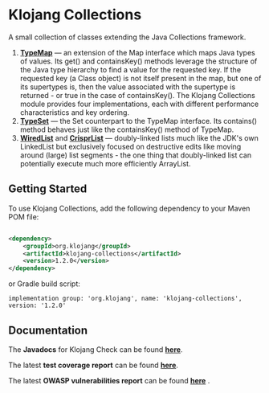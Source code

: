 # Klojang Collections

A small collection of classes extending the Java Collections framework.

1. **[TypeMap](https://klojang4j.github.io/klojang-collections/1/api/org.klojang.collections/org/klojang/collections/TypeMap.html)**
   &#8212; an extension of the Map interface which maps Java types of values. Its
   get() and containsKey() methods leverage the structure of the Java type hierarchy
   to find a value for the requested key. If the requested key (a Class object) is
   not itself present in the map, but one of its supertypes is, then the value
   associated with the supertype is returned - or true in the case of containsKey().
   The Klojang Collections module provides four implementations, each with different
   performance characteristics and key ordering.
2. **[TypeSet](https://klojang4j.github.io/klojang-collections/1/api/org.klojang.collections/org/klojang/collections/TypeSet.html)**
   &#8212; the Set counterpart to the TypeMap interface. Its contains()
   method behaves just like the containsKey() method of TypeMap.
3. **[WiredList](https://klojang4j.github.io/klojang-collections/1/api/org.klojang.collections/org/klojang/collections/WiredList.html)**
   and **[CrisprList](https://klojang4j.github.io/klojang-collections/1/api/org.klojang.collections/org/klojang/collections/CrisprList.html)**
   &#8212; doubly-linked lists much like the JDK's own LinkedList but exclusively
   focused on destructive edits like moving around (large) list segments - the one
   thing that doubly-linked list can potentially execute much more efficiently
   ArrayList.

## Getting Started

To use Klojang Collections, add the following dependency to your Maven POM file:

```xml

<dependency>
    <groupId>org.klojang</groupId>
    <artifactId>klojang-collections</artifactId>
    <version>1.2.0</version>
</dependency>
```

or Gradle build script:

```
implementation group: 'org.klojang', name: 'klojang-collections', version: '1.2.0'
```

## Documentation

The **Javadocs** for Klojang Check can be
found **[here](https://klojang4j.github.io/klojang-collections/1/api)**.

The latest **test coverage report** can be
found **[here](https://klojang4j.github.io/klojang-collections/1/coverage)**.

The latest **OWASP vulnerabilities report** can be
found **[here](https://klojang4j.github.io/klojang-collections/1/vulnerabilities/dependency-check-report.html)**
.


